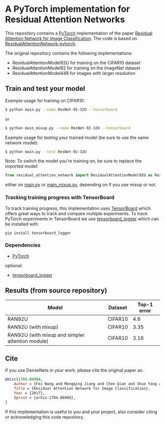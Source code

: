 # A PyTorch implementation for Residual Attention Networks 

This repository contains a [PyTorch](http://pytorch.org/) implementation of the paper [Residual Attention Network for Image Classification](https://arxiv.org/abs/1704.06904). The code is based on [ResidualAttentionNetwork-pytorch](https://github.com/tengshaofeng/ResidualAttentionNetwork-pytorch).

The original repository contains the following implementations:
* ResidualAttentionModel92U for training on the CIFAR10 dataset
* ResidualAttentionModel92 for training on the ImageNet dataset
* ResidualAttentionModel448 for images with larger resolution

## Train and test your model
Example usage for training on CIFAR10:
```sh
$ python main.py --name ResNet-92-32U --tensorboard
```
or
```sh
$ python main_mixup.py --name ResNet-92-32U --tensorboard
```
Example usage for testing your trained model (be sure to use the same network model):
```sh
$ python main.py --test ResNet-92-32U
```

Note: To switch the model you're training on, be sure to replace the imported model:

```python
from residual_attention_network import ResidualAttentionModel92U as ResidualAttentionModel
```
either on [main.py](https://github.com/Necas209/RAN-PyTorch/blob/master/main.py) or [main_mixup.py](https://github.com/Necas209/RAN-PyTorch/blob/master/main_mixup.py), depending on if you use mixup or not.

### Tracking training progress with TensorBoard
To track training progress, this implementation uses [TensorBoard](https://www.tensorflow.org/get_started/summaries_and_tensorboard) which offers great ways to track and compare multiple experiments. To track PyTorch experiments in TensorBoard we use [tensorboard_logger](https://github.com/TeamHG-Memex/tensorboard_logger) which can be installed with 
```shell
pip install tensorboard_logger
```

### Dependencies
* [PyTorch](http://pytorch.org/)

optional:
* [tensorboard_logger](https://github.com/TeamHG-Memex/tensorboard_logger)

## Results (from source repository)
| Model                                            | Dataset | Top-1 error |
|--------------------------------------------------|---------|-------------|
| RAN92U                                           | CIFAR10 | 4.6         |
| RAN92U (with mixup)                              | CIFAR10 | 3.35        |
| RAN92U (with mixup and simpler attention module) | CIFAR10 | 3.16        |

## Cite
If you use DenseNets in your work, please cite the original paper as:
```bibtex
@misc{1704.06904,
    Author = {Fei Wang and Mengqing Jiang and Chen Qian and Shuo Yang and Cheng Li and Honggang Zhang and Xiaogang Wang and Xiaoou Tang},
    Title = {Residual Attention Network for Image Classification},
    Year = {2017},
    Eprint = {arXiv:1704.06904},
}
```
If this implementation is useful to you and your project, also consider citing or acknowledging this code repository.
